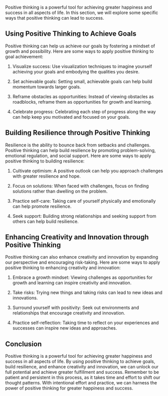 
Positive thinking is a powerful tool for achieving greater happiness and success in all aspects of life. In this section, we will explore some specific ways that positive thinking can lead to success.

Using Positive Thinking to Achieve Goals
----------------------------------------

Positive thinking can help us achieve our goals by fostering a mindset of growth and possibility. Here are some ways to apply positive thinking to goal achievement:

1. Visualize success: Use visualization techniques to imagine yourself achieving your goals and embodying the qualities you desire.

2. Set achievable goals: Setting small, achievable goals can help build momentum towards larger goals.

3. Reframe obstacles as opportunities: Instead of viewing obstacles as roadblocks, reframe them as opportunities for growth and learning.

4. Celebrate progress: Celebrating each step of progress along the way can help keep you motivated and focused on your goals.

Building Resilience through Positive Thinking
---------------------------------------------

Resilience is the ability to bounce back from setbacks and challenges. Positive thinking can help build resilience by promoting problem-solving, emotional regulation, and social support. Here are some ways to apply positive thinking to building resilience:

1. Cultivate optimism: A positive outlook can help you approach challenges with greater resilience and hope.

2. Focus on solutions: When faced with challenges, focus on finding solutions rather than dwelling on the problem.

3. Practice self-care: Taking care of yourself physically and emotionally can help promote resilience.

4. Seek support: Building strong relationships and seeking support from others can help build resilience.

Enhancing Creativity and Innovation through Positive Thinking
-------------------------------------------------------------

Positive thinking can also enhance creativity and innovation by expanding our perspective and encouraging risk-taking. Here are some ways to apply positive thinking to enhancing creativity and innovation:

1. Embrace a growth mindset: Viewing challenges as opportunities for growth and learning can inspire creativity and innovation.

2. Take risks: Trying new things and taking risks can lead to new ideas and innovations.

3. Surround yourself with positivity: Seek out environments and relationships that encourage creativity and innovation.

4. Practice self-reflection: Taking time to reflect on your experiences and successes can inspire new ideas and approaches.

Conclusion
----------

Positive thinking is a powerful tool for achieving greater happiness and success in all aspects of life. By using positive thinking to achieve goals, build resilience, and enhance creativity and innovation, we can unlock our full potential and achieve greater fulfillment and success. Remember to be patient and persistent in this process, as it takes time and effort to shift our thought patterns. With intentional effort and practice, we can harness the power of positive thinking for greater happiness and success.
